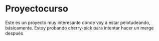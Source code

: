 # Proyectocurso

Este es un proyecto muy interesante donde voy a estar pelotudeando, básicamente.
Estoy probando cherry-pick para intentar hacer un merge después
